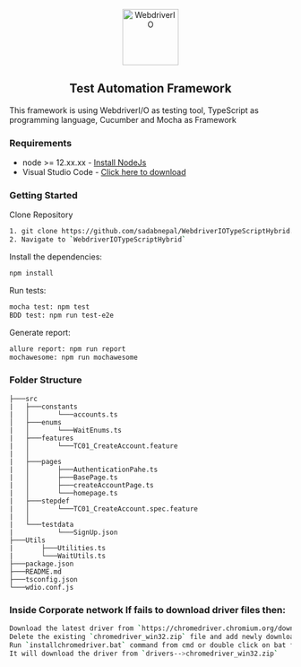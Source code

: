 <p align="center">
    <a href="https://webdriver.io/">
        <img alt="WebdriverIO" src="https://webdriver.io/assets/images/robot-3677788dd63849c56aa5cb3f332b12d5.svg" width="100">
    </a>
</p>

<h2 align="center"> Test Automation Framework </h2>
This framework is using WebdriverI/O as testing tool, TypeScript as programming language, Cucumber and Mocha as Framework

### Requirements
-   node >= 12.xx.xx - [Install NodeJs](https://nodejs.org/en/download/)
-   Visual Studio Code - [Click here to download](https://code.visualstudio.com/download)

### Getting Started
Clone Repository
```bash
1. git clone https://github.com/sadabnepal/WebdriverIOTypeScriptHybrid.git
2. Navigate to `WebdriverIOTypeScriptHybrid`
```

Install the dependencies:
```bash
npm install
```

Run tests:
```bash
mocha test: npm test
BDD test: npm run test-e2e
```

Generate report:
```bash
allure report: npm run report
mochawesome: npm run mochawesome
```

### Folder Structure
```
├───src
|   ├───constants
|   │       └───accounts.ts
│   ├───enums
|   │       └───WaitEnums.ts
|   ├───features
|   │       └───TC01_CreateAccount.feature
|   │      
|   ├───pages
|   │  	    ├───AuthenticationPahe.ts
|   │	    ├───BasePage.ts
|   │	    ├───createAccountPage.ts
|   │	    └───homepage.ts
|   ├───stepdef
|   │       └───TC01_CreateAccount.spec.feature
|   │      
|   └───testdata
|           └───SignUp.json
├───Utils
|       ├───Utilities.ts
|       └───WaitUtils.ts
├───package.json
├───README.md
├───tsconfig.json
└───wdio.conf.js
```

### Inside Corporate network If fails to download driver files then:
```bash
Download the latest driver from `https://chromedriver.chromium.org/downloads`
Delete the existing `chromedriver_win32.zip` file and add newly downloaded zip file 
Run `installchromedriver.bat` command from cmd or double click on bat file
It will download the driver from `drivers-->chromedriver_win32.zip`

```
